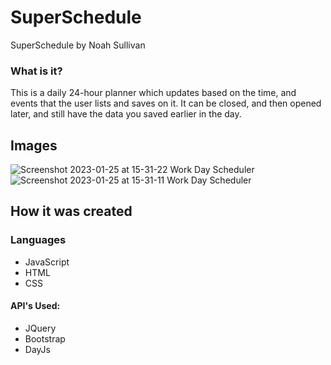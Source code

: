 # SuperSchedule
SuperSchedule by Noah Sullivan

### What is it?
This is a daily 24-hour planner which updates based on the time, and events that the user lists and saves on it. It can be closed, and then opened later, and still have the data you saved earlier in the day.

## Images
![Screenshot 2023-01-25 at 15-31-22 Work Day Scheduler](https://user-images.githubusercontent.com/119015927/214716905-e967dad9-b8f0-4bc7-b5e0-ef1532a6ecd9.png)
![Screenshot 2023-01-25 at 15-31-11 Work Day Scheduler](https://user-images.githubusercontent.com/119015927/214716913-b2eea846-a5d8-4e02-95e0-f4a75c943cce.png)


## How it was created

### Languages
- JavaScript
- HTML
- CSS

#### API's Used:
- JQuery
- Bootstrap
- DayJs

